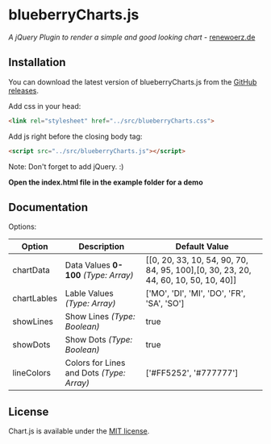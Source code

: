 # blueberryCharts.js

*A jQuery Plugin to render a simple and good looking chart* - [renewoerz.de](https://www.renewoerz.de)

## Installation

You can download the latest version of blueberryCharts.js from the [GitHub releases](https://github.com/iseries/blueberryCharts.js/releases).

Add css in your head:

```html
<link rel="stylesheet" href="../src/blueberryCharts.css">
```

Add js right before the closing body tag:

```html
<script src="../src/blueberryCharts.js"></script>
```

Note: Don't forget to add jQuery. :)

**Open the index.html file in the example folder for a demo**

## Documentation

Options:

Option  | Description | Default Value
------------- | ------------- | -------------
chartData  | Data Values **0-100**  _(Type: Array)_ | [[0, 20, 33, 10, 54, 90, 70, 84, 95, 100],[0, 30, 23, 20, 44, 60, 10, 50, 10, 40]]
chartLables  | Lable Values _(Type: Array)_ | ['MO', 'DI', 'MI', 'DO', 'FR', 'SA', 'SO']
showLines | Show Lines _(Type: Boolean)_ | true
showDots | Show Dots _(Type: Boolean)_ | true
lineColors | Colors for Lines and Dots _(Type: Array)_ | ['#FF5252', '#777777']

## License

Chart.js is available under the [MIT license](http://opensource.org/licenses/MIT).
